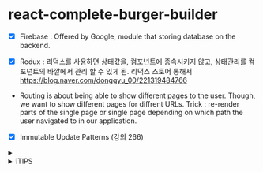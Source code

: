 # react-complete-burger-builder

- [x] Firebase : Offered by Google, module that storing database on the backend. 

- [x] Redux : 리덕스를 사용하면 상태값을, 컴포넌트에 종속시키지 않고, 상태관리를 컴포넌트의 바깥에서 관리 할 수 있게 됨. 리덕스 스토어 통해서 
https://blog.naver.com/donggyu_00/221319484766

- Routing is about being able to show different pages to the user. Though, we want to show different pages for diffrent URLs. Trick : re-render parts of the single page or single page depending on which path the user navigated to in our application.

- [x] Immutable Update Patterns (강의 266)

<details>
<summary>  </summary>


</details>


<details>
<summary> ❕TIPS </summary>

- HOC 언제 사용? : 리액트 컴포넌트를 작성하게 될 때 반복될 수 있는 코드들을 hoc를 만들어서 해결할 수 있다. 

- 모든 컴포넌트에는 props라는 객체가 존재하고 각 props에는 children이라는 프로퍼티가 기본적으로 존재한다. 이 프로퍼티는 컴포넌트를 사용하기 위해서 쓰는 JSX태그 사이의 값을 받아서 저장한다. 

- npm create-react-app 프로젝트명 으로 react app 시작

- The Object. keys() method returns an array of a given object's own enumerable property names, iterated in the same order that a normal loop would.

- map() method : 함수를 인자로 받아서 배열의 각 값과 함수가 동작한 결과를 새로운 배열에 담아주는 기능

- 배열.reduce((previousValue, currentValue) => { 두 value 에 대한 액션}

- concat : 인자로 주어진 배열이나 값들을 기존 배열에 합쳐서 새 배열을 반환한다.

- The Spread operator lets you expand an iterable like a string, object or array into its elements

- strong 태그 안에 넣으면 볼드체

- toFixed() 메서드는 고정 소수점 표기법으로 표기해 반환

- state가 있을때 클래스 컴퍼넌트를 사용하는것 같음!


</details>


